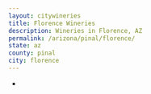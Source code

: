 ```yaml
---
layout: citywineries
title: Florence Wineries
description: Wineries in Florence, AZ
permalink: /arizona/pinal/florence/
state: az
county: pinal
city: florence
---
```

-
